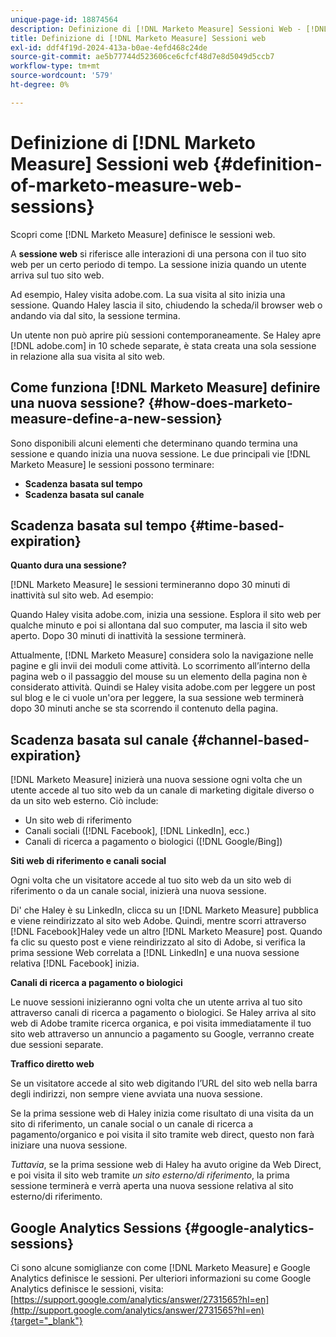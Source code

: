 ```yaml
---
unique-page-id: 18874564
description: Definizione di [!DNL Marketo Measure] Sessioni Web - [!DNL Marketo Measure] - Documentazione del prodotto
title: Definizione di [!DNL Marketo Measure] Sessioni web
exl-id: ddf4f19d-2024-413a-b0ae-4efd468c24de
source-git-commit: ae5b77744d523606ce6cfcf48d7e8d5049d5ccb7
workflow-type: tm+mt
source-wordcount: '579'
ht-degree: 0%

---
```


# Definizione di [!DNL Marketo Measure] Sessioni web {#definition-of-marketo-measure-web-sessions}

Scopri come [!DNL Marketo Measure] definisce le sessioni web.

A **sessione web** si riferisce alle interazioni di una persona con il tuo sito web per un certo periodo di tempo. La sessione inizia quando un utente arriva sul tuo sito web.

Ad esempio, Haley visita adobe.com. La sua visita al sito inizia una sessione. Quando Haley lascia il sito, chiudendo la scheda/il browser web o andando via dal sito, la sessione termina.

Un utente non può aprire più sessioni contemporaneamente. Se Haley apre [!DNL adobe.com] in 10 schede separate, è stata creata una sola sessione in relazione alla sua visita al sito web.

## Come funziona [!DNL Marketo Measure] definire una nuova sessione? {#how-does-marketo-measure-define-a-new-session}

Sono disponibili alcuni elementi che determinano quando termina una sessione e quando inizia una nuova sessione. Le due principali vie [!DNL Marketo Measure] le sessioni possono terminare:

* **Scadenza basata sul tempo**
* **Scadenza basata sul canale**

## Scadenza basata sul tempo {#time-based-expiration}

**Quanto dura una sessione?**

[!DNL Marketo Measure] le sessioni termineranno dopo 30 minuti di inattività sul sito web. Ad esempio:

Quando Haley visita adobe.com, inizia una sessione. Esplora il sito web per qualche minuto e poi si allontana dal suo computer, ma lascia il sito web aperto. Dopo 30 minuti di inattività la sessione terminerà.

Attualmente, [!DNL Marketo Measure] considera solo la navigazione nelle pagine e gli invii dei moduli come attività. Lo scorrimento all’interno della pagina web o il passaggio del mouse su un elemento della pagina non è considerato attività. Quindi se Haley visita adobe.com per leggere un post sul blog e le ci vuole un&#39;ora per leggere, la sua sessione web terminerà dopo 30 minuti anche se sta scorrendo il contenuto della pagina.

## Scadenza basata sul canale {#channel-based-expiration}

[!DNL Marketo Measure] inizierà una nuova sessione ogni volta che un utente accede al tuo sito web da un canale di marketing digitale diverso o da un sito web esterno. Ciò include:

* Un sito web di riferimento
* Canali sociali ([!DNL Facebook], [!DNL LinkedIn], ecc.)
* Canali di ricerca a pagamento o biologici ([!DNL Google/Bing])

**Siti web di riferimento e canali social**

Ogni volta che un visitatore accede al tuo sito web da un sito web di riferimento o da un canale social, inizierà una nuova sessione.

Di&#39; che Haley è su LinkedIn, clicca su un [!DNL Marketo Measure] pubblica e viene reindirizzato al sito web Adobe. Quindi, mentre scorri attraverso [!DNL Facebook]Haley vede un altro [!DNL Marketo Measure] post. Quando fa clic su questo post e viene reindirizzato al sito di Adobe, si verifica la prima sessione Web correlata a [!DNL LinkedIn] e una nuova sessione relativa [!DNL Facebook] inizia.

**Canali di ricerca a pagamento o biologici**

Le nuove sessioni inizieranno ogni volta che un utente arriva al tuo sito attraverso canali di ricerca a pagamento o biologici. Se Haley arriva al sito web di Adobe tramite ricerca organica, e poi visita immediatamente il tuo sito web attraverso un annuncio a pagamento su Google, verranno create due sessioni separate.

**Traffico diretto web**

Se un visitatore accede al sito web digitando l’URL del sito web nella barra degli indirizzi, non sempre viene avviata una nuova sessione.

Se la prima sessione web di Haley inizia come risultato di una visita da un sito di riferimento, un canale social o un canale di ricerca a pagamento/organico e poi visita il sito tramite web direct, questo non farà iniziare una nuova sessione.

_Tuttavia_, se la prima sessione web di Haley ha avuto origine da Web Direct, e poi visita il sito web tramite _un sito esterno/di riferimento_, la prima sessione terminerà e verrà aperta una nuova sessione relativa al sito esterno/di riferimento.

## Google Analytics Sessions {#google-analytics-sessions}

Ci sono alcune somiglianze con come [!DNL Marketo Measure] e Google Analytics definisce le sessioni. Per ulteriori informazioni su come Google Analytics definisce le sessioni, visita: [https://support.google.com/analytics/answer/2731565?hl=en](http://support.google.com/analytics/answer/2731565?hl=en){target="_blank"}
